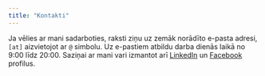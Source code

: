 ```yaml
---
title: "Kontakti"
---
```


Ja vēlies ar mani sadarboties, raksti ziņu uz zemāk norādīto e-pasta adresi, `[at]` aizvietojot ar `@` simbolu. Uz e-pastiem atbildu darba dienās laikā no 9:00 līdz 20:00. Saziņai ar mani vari izmantot arī [LinkedIn](https://www.linkedin.com/in/agnese-poikane/) un [Facebook](https://www.facebook.com/agnese.poikane/) profilus. 



